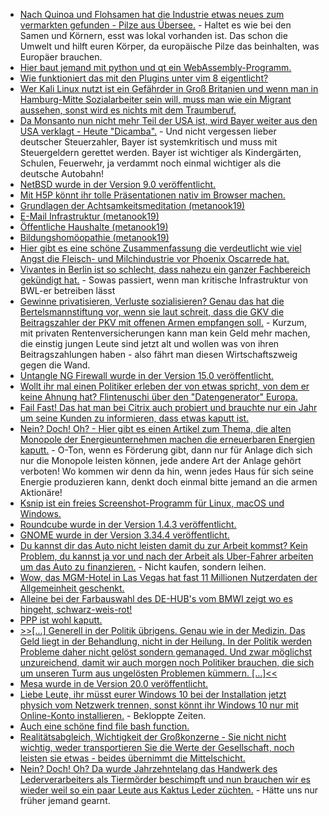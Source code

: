 * [Nach Quinoa und Flohsamen hat die Industrie etwas neues zum vermarkten gefunden - Pilze aus Übersee.](https://netzfrauen.org/2020/02/17/vegan-4/) - Haltet es wie bei den Samen und Körnern, esst was lokal vorhanden ist. Das schon die Umwelt und hilft euren Körper, da europäische Pilze das beinhalten, was Europäer brauchen.
* [Hier baut jemand mit python und qt ein WebAssembly-Programm.](https://opensource.com/article/20/2/wasm-python-webassembly)
* [Wie funktioniert das mit den Plugins unter vim 8 eigentlicht?](https://opensource.com/article/20/2/how-install-vim-plugins)
* [Wer Kali Linux nutzt ist ein Gefährder in Groß Britanien und wenn man in Hamburg-Mitte Sozialarbeiter sein will, muss man wie ein Migrant aussehen, sonst wird es nichts mit dem Traumberuf.](https://tuxproject.de/blog/2020/02/noseholes-snowsuit-ranger-hamburger-dunkelziffern/)
* [Da Monsanto nun nicht mehr Teil der USA ist, wird Bayer weiter aus den USA verklagt - Heute "Dicamba".](https://netzfrauen.org/2020/02/17/bayer-15/) - Und nicht vergessen lieber deutscher Steuerzahler, Bayer ist systemkritisch und muss mit Steuergeldern gerettet werden. Bayer ist wichtiger als Kindergärten, Schulen, Feuerwehr, ja verdammt noch einmal wichtiger als die deutsche Autobahn!
* [NetBSD wurde in der Version 9.0 veröffentlicht.](https://www.netbsd.org/releases/formal-9/NetBSD-9.0.html)
* [Mit H5P könnt ihr tolle Präsentationen nativ im Browser machen.](https://h5p.org/)
* [Grundlagen der Achtsamkeitsmeditation (metanook19)](https://cdn.media.ccc.de/events/metanook/metanook-2019/h264-hd/metanook19-16-deu-Grundlagen_der_Achtsamkeitsmeditation_hd.mp4)
* [E-Mail Infrastruktur (metanook19)](https://cdn.media.ccc.de/events/metanook/metanook-2019/h264-hd/metanook19-31-deu-E-Mail_Infrastruktur_hd.mp4)
* [Öffentliche Haushalte (metanook19)](https://cdn.media.ccc.de/events/metanook/metanook-2019/h264-hd/metanook19-11-deu-Oeffentliche_Haushalte_hd.mp4)
* [Bildungshomöopathie (metanook19)](https://cdn.media.ccc.de/events/metanook/metanook-2019/h264-hd/metanook19-12-deu-Bildungshomoeopathie_hd.mp4)
* [Hier gibt es eine schöne Zusammenfassung die verdeutlicht wie viel Angst die Fleisch- und Milchindustrie vor Phoenix Oscarrede hat.](https://netzfrauen.org/2020/02/18/phoenix/)
* [Vivantes in Berlin ist so schlecht, dass nahezu ein ganzer Fachbereich gekündigt hat.](https://blog.fefe.de/?ts=a0b5bf08) - Sowas passiert, wenn man kritische Infrastruktur von BWL-er betreiben lässt
* [Gewinne privatisieren, Verluste sozialisieren? Genau das hat die Bertelsmannstiftung vor, wenn sie laut schreit, dass die GKV die Beitragszahler der PKV mit offenen Armen empfangen soll.](https://blog.fefe.de/?ts=a0b47e7c) - Kurzum, mit privaten Rentenversicherungen kann man kein Geld mehr machen, die einstig jungen Leute sind jetzt alt und wollen was von ihren Beitragszahlungen haben - also fährt man diesen Wirtschaftszweig gegen die Wand.
* [Untangle NG Firewall wurde in der Version 15.0 veröffentlicht.](https://www.pro-linux.de/news/1/27809/firewall-distribution-untangle-ng-firewall-150-ver%C3%B6ffentlicht.html)
* [Wollt ihr mal einen Politiker erleben der von etwas spricht, von dem er keine Ahnung hat? Flintenuschi über den "Datengenerator" Europa.](https://www.golem.de/news/eu-kommission-zehn-datenraeume-fuer-die-digitale-zukunft-europas-2002-146739.html)
* [Fail Fast! Das hat man bei Citrix auch probiert und brauchte nur ein Jahr um seine Kunden zu informieren, dass etwas kaputt ist.](https://www.golem.de/news/datenleck-citrix-informiert-betroffene-ueber-einen-hack-vor-einem-jahr-2002-146750-rss.html)
* [Nein? Doch! Oh? - Hier gibt es einen Artikel zum Thema, die alten Monopole der Energieunternehmen machen die erneuerbaren Energien kaputt.](https://www.sonnenseite.com/de/politik/unterwandert-die-alte-energiewirtschaft-die-verbnde-der-erneuerbaren.html) - O-Ton, wenn es Förderung gibt, dann nur für Anlage dich sich nur die Monopole leisten können, jede andere Art der Anlage gehört verboten! Wo kommen wir denn da hin, wenn jedes Haus für sich seine Energie produzieren kann, denkt doch einmal bitte jemand an die armen Aktionäre!
* [Ksnip ist ein freies Screenshot-Programm für Linux, macOS und Windows.](https://www.ghacks.net/2020/02/20/ksnip-is-a-cross-platform-open-source-screenshot-tool-with-many-annotation-options/)
* [Roundcube wurde in der Version 1.4.3 veröffentlicht.](https://roundcube.net/news/2020/02/19/update-1.4.3-released)
* [GNOME wurde in der Version 3.34.4 veröffentlicht.](https://www.phoronix.com/scan.php?page=news_item&px=GNOME-3.34.4-Released)
* [Du kannst dir das Auto nicht leisten damit du zur Arbeit kommst? Kein Problem, du kannst ja vor und nach der Arbeit als Uber-Fahrer arbeiten um das Auto zu finanzieren.](https://blog.fefe.de/?ts=a0b0a75f) - Nicht kaufen, sondern leihen.
* [Wow, das MGM-Hotel in Las Vegas hat fast 11 Millionen Nutzerdaten der Allgemeinheit geschenkt.](https://blog.fefe.de/?ts=a0b09dbf)
* [Alleine bei der Farbauswahl des DE-HUB's vom BMWI zeigt wo es hingeht, schwarz-weis-rot!](https://www.de-hub.de/)
* [PPP ist wohl kaputt.](https://blog.fefe.de/?ts=a0b08d9a)
* [>>[...] Generell in der Politik übrigens. Genau wie in der Medizin. Das Geld liegt in der Behandlung, nicht in der Heilung. In der Politik werden Probleme daher nicht gelöst sondern gemanaged. Und zwar möglichst unzureichend, damit wir auch morgen noch Politiker brauchen, die sich um unseren Turm aus ungelösten Problemen kümmern. [...]<<](https://blog.fefe.de/?ts=a0b39bf0)
* [Mesa wurde in de Version 20.0 veröffentlicht.](https://www.pro-linux.de/news/1/27816/mesa-200-freigegeben.html)
* [Liebe Leute, ihr müsst eurer Windows 10 bei der Installation jetzt physich vom Netzwerk trennen, sonst könnt ihr Windows 10 nur mit Online-Konto installieren.](https://www.golem.de/news/windows-10-installation-auch-in-deutschland-mit-microsoft-kontozwang-2002-146773.html) - Bekloppte Zeiten.
* [Auch eine schöne find file bash function.](https://opensource.com/article/20/2/find-file-script)
* [Realitätsabgleich, Wichtigkeit der Großkonzerne - Sie nicht nicht wichtig, weder transportieren Sie die Werte der Gesellschaft, noch leisten sie etwas - beides übernimmt die Mittelschicht.](https://npr.news.eulu.info/2020/02/21/das-rueckgrat-der-gesellschaft/)
* [Nein? Doch! Oh? Da wurde Jahrzehntelang das Handwerk des Lederverarbeiters als Tiermörder beschimpft und nun brauchen wir es wieder weil so ein paar Leute aus Kaktus Leder züchten.](https://netzfrauen.org/2020/02/20/mexico-5/) - Hätte uns nur früher jemand gearnt.
